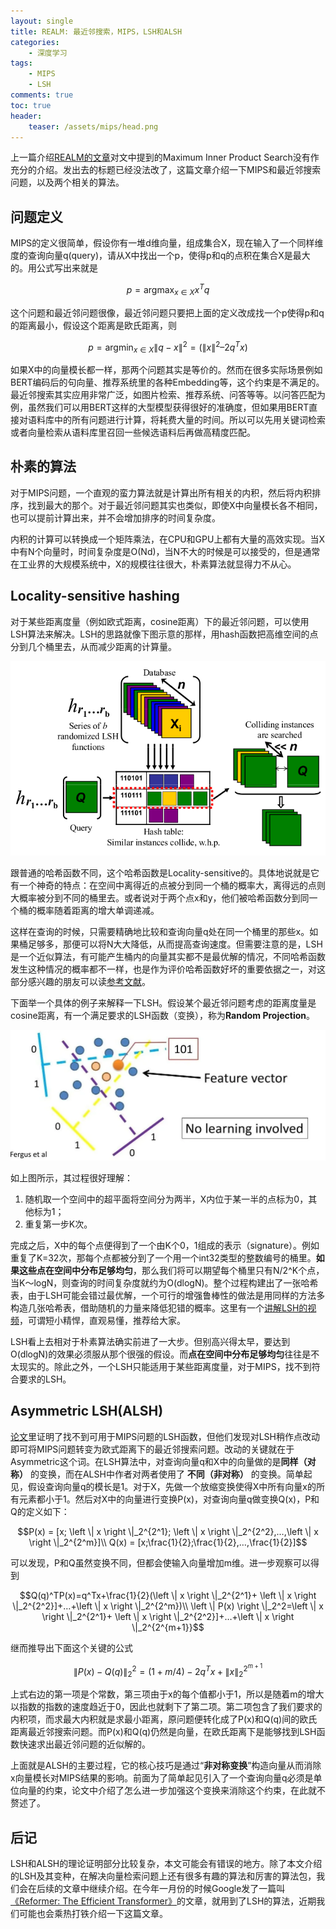 ```yaml
---
layout: single
title: REALM: 最近邻搜索，MIPS，LSH和ALSH
categories:
    - 深度学习
tags:
    - MIPS
    - LSH
comments: true
toc: true
header:
    teaser: /assets/mips/head.png
---  
```


上一篇介绍[REALM的文章](http://mp.weixin.qq.com/s?__biz=MzAxMDk0OTI3Ng==&mid=2247483666&idx=1&sn=dbbd68e4684532e39ce0247fce39457b&chksm=9b49c6e1ac3e4ff710b2fcbabfebd0e9f05942799872f036a3fdacf0e4e7b71905925c3a41af&scene=21#wechat_redirect)对文中提到的Maximum Inner Product Search没有作充分的介绍。发出去的标题已经没法改了，这篇文章介绍一下MIPS和最近邻搜索问题，以及两个相关的算法。

## 问题定义

MIPS的定义很简单，假设你有一堆d维向量，组成集合X，现在输入了一个同样维度的查询向量q(query)，请从X中找出一个p，使得p和q的点积在集合X是最大的。用公式写出来就是  

$$p=\mathop{\arg\max}_{x \in X}x^Tq$$

这个问题和最近邻问题很像，最近邻问题只要把上面的定义改成找一个p使得p和q的距离最小，假设这个距离是欧氏距离，则

$$p = \mathop{\arg\min}_{x \in X}\left \|q-x\right\|^2=(\left \| x \right \|^2 – 2q^Tx)$$

如果X中的向量模长都一样，那两个问题其实是等价的。然而在很多实际场景例如BERT编码后的句向量、推荐系统里的各种Embedding等，这个约束是不满足的。  
最近邻搜索其实应用非常广泛，如图片检索、推荐系统、问答等等。以问答匹配为例，虽然我们可以用BERT这样的大型模型获得很好的准确度，但如果用BERT直接对语料库中的所有问题进行计算，将耗费大量的时间。所以可以先用关键词检索或者向量检索从语料库里召回一些候选语料后再做高精度匹配。  

## 朴素的算法

对于MIPS问题，一个直观的蛮力算法就是计算出所有相关的内积，然后将内积排序，找到最大的那个。对于最近邻问题其实也类似，即使X中向量模长各不相同，也可以提前计算出来，并不会增加排序的时间复杂度。

内积的计算可以转换成一个矩阵乘法，在CPU和GPU上都有大量的高效实现。当X中有N个向量时，时间复杂度是O\(Nd\)，当N不大的时候是可以接受的，但是通常在工业界的大规模系统中，X的规模往往很大，朴素算法就显得力不从心。

## Locality-sensitive hashing

对于某些距离度量（例如欧式距离，cosine距离）下的最近邻问题，可以使用LSH算法来解决。LSH的思路就像下图示意的那样，用hash函数把高维空间的点分到几个桶里去，从而减少距离的计算量。

![LSH示意图](/assets/mips/LSH.png)


跟普通的哈希函数不同，这个哈希函数是Locality-sensitive的。具体地说就是它有一个神奇的特点：在空间中离得近的点被分到同一个桶的概率大，离得远的点则大概率被分到不同的桶里去。或者说对于两个点x和y，他们被哈希函数分到同一个桶的概率随着距离的增大单调递减。

这样在查询的时候，只需要精确地比较和查询向量q处在同一个桶里的那些x。如果桶足够多，那便可以将N大大降低，从而提高查询速度。但需要注意的是，LSH是一个近似算法，有可能产生桶内的向量其实都不是最优解的情况，不同哈希函数发生这种情况的概率都不一样，也是作为评价哈希函数好坏的重要依据之一，对这部分感兴趣的朋友可以读[参考文献](https://graphics.stanford.edu/courses/cs468-06-fall/Slides/aneesh-michael.pdf "LSH ppt（Stanford）")。

下面举一个具体的例子来解释一下LSH。假设某个最近邻问题考虑的距离度量是cosine距离，有一个满足要求的LSH函数（变换），称为**Random Projection**。  

![Random Projection示意图](/assets/mips/random_projection.webp)


如上图所示，其过程很好理解：  

1.  随机取一个空间中的超平面将空间分为两半，X内位于某一半的点标为0，其他标为1；
2.  重复第一步K次。

完成之后，X中的每个点便得到了一个由K个0，1组成的表示（signature）。例如重复了K=32次，那每个点都被分到了一个用一个int32类型的整数编号的桶里。**如果这些点在空间中分布足够均匀**，那么我们将可以期望每个桶里只有N/2\^K个点，当K～logN，则查询的时间复杂度就约为O\(dlogN\)。整个过程构建出了一张哈希表，由于LSH可能会错过最优解，一个可行的增强鲁棒性的做法是用同样的方法多构造几张哈希表，借助随机的力量来降低犯错的概率。这里有一个[讲解LSH的视频](https://www.youtube.com/watch\?v=Arni-zkqMBA\&list=PLZKSpah6NB5LbjWM9JoOSbZZffwCUwJdh\&index=8 "LSH讲解视频")，可谓短小精悍，直观易懂，推荐给大家。

LSH看上去相对于朴素算法确实前进了一大步。但别高兴得太早，要达到O\(dlogN\)的效果必须服从那个很强的假设。而**点在空间中分布足够均匀**往往是不太现实的。除此之外，一个LSH只能适用于某些距离度量，对于MIPS，找不到符合要求的LSH。

## Asymmetric LSH(ALSH)

[论文](https://papers.nips.cc/paper/5329-asymmetric-lsh-alsh-for-sublinear-time-maximum-inner-product-search-mips.pdf "ALSH")里证明了找不到可用于MIPS问题的LSH函数，但他们发现对LSH稍作点改动即可将MIPS问题转变为欧式距离下的最近邻搜索问题。改动的关键就在于Asymmetric这个词。在LSH算法中，对查询向量q和X中的向量做的是**同样（对称）** 的变换，而在ALSH中作者对两者使用了 **不同（非对称）** 的变换。简单起见，假设查询向量q的模长是1。对于X，先做一个放缩变换使得X中所有向量x的所有元素都小于1。然后对X中的向量进行变换P(x)，对查询向量q做变换Q(x)，P和Q的定义如下：

$$P(x) = [x; \left \| x \right \|_2^{2^1}; \left \| x \right \|_2^{2^2},…,\left \| x \right \|_2^{2^m}]\\ Q(x) = [x;\frac{1}{2};\frac{1}{2},…,\frac{1}{2}]$$
  
可以发现，P和Q虽然变换不同，但都会使输入向量增加m维。进一步观察可以得到

$$Q(q)^TP(x)=q^Tx+\frac{1}{2}(\left \| x \right \|_2^{2^1}+ \left \| x \right \|_2^{2^2}]+…+\left \| x \right \|_2^{2^m})\\ \left \| P(x) \right \|_2^2=\left \| x \right \|_2^{2^1}+ \left \| x \right \|_2^{2^2}]+…+\left \| x \right \|_2^{2^{m+1}}$$

继而推导出下面这个关键的公式

$$\left \| P(x)-Q(q) \right \|_2^2=(1+m/4)-2q^Tx+\left \| x \right \|_2^{2^{m+1}}$$

上式右边的第一项是个常数，第三项由于x的每个值都小于1，所以是随着m的增大以指数的指数的速度趋近于0，因此也就剩下了第二项。第二项包含了我们要求的内积项，而求最大内积就是求最小距离，原问题便转化成了P\(x\)和Q\(q\)间的欧氏距离最近邻搜索问题。而P\(x\)和Q\(q\)仍然是向量，在欧氏距离下是能够找到LSH函数快速求出最近邻问题的近似解的。  

上面就是ALSH的主要过程，它的核心技巧是通过“**非对称变换**”构造向量从而消除x向量模长对MIPS结果的影响。前面为了简单起见引入了一个查询向量q必须是单位向量的约束，论文中介绍了怎么进一步加强这个变换来消除这个约束，在此就不赘述了。

## 后记

LSH和ALSH的理论证明部分比较复杂，本文可能会有错误的地方。除了本文介绍的LSH及其变种，在解决向量检索问题上还有很多有趣的算法和厉害的算法包，我们会在后续的文章中继续介绍。在今年一月份的时候Google发了一篇叫[《Reformer: The Efficient Transformer》](https://arxiv.org/pdf/2001.04451.pdf "Reformer: The Efficient Transformer")的文章，就用到了LSH的算法，近期我们可能也会乘热打铁介绍一下这篇文章。
